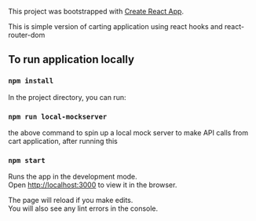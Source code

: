 This project was bootstrapped with [Create React App](https://github.com/facebook/create-react-app).

This is simple version of carting application using react hooks and react-router-dom

## To run application locally 

### `npm install`

In the project directory, you can run:
    
### `npm run local-mockserver`
the above command to spin up a local mock server to make API calls from cart application, after running this 

### `npm start`

Runs the app in the development mode.<br>
Open [http://localhost:3000](http://localhost:3000) to view it in the browser.

The page will reload if you make edits.<br>
You will also see any lint errors in the console.

